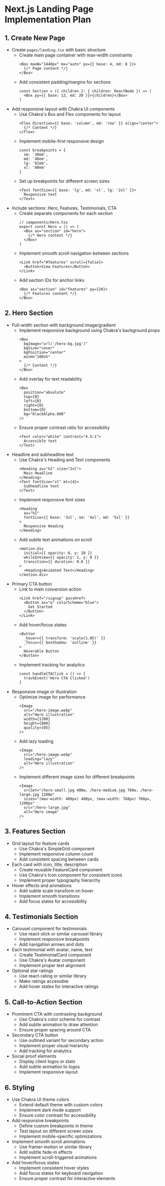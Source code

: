 # Next.js Landing Page Implementation Plan

## 1. Create New Page
- Create `pages/landing.tsx` with basic structure
  - Create main page container with max-width constraints
    ```tsx
    <Box maxW="1440px" mx="auto" px={{ base: 4, md: 8 }}>
      {/* Page content */}
    </Box>
    ```
  - Add consistent padding/margins for sections
    ```tsx
    const Section = ({ children }: { children: ReactNode }) => (
      <Box py={{ base: 12, md: 20 }}>{children}</Box>
    )
    ```
- Add responsive layout with Chakra UI components
  - Use Chakra's Box and Flex components for layout
    ```tsx
    <Flex direction={{ base: 'column', md: 'row' }} align="center">
      {/* Content */}
    </Flex>
    ```
  - Implement mobile-first responsive design
    ```tsx
    const breakpoints = {
      sm: '30em',
      md: '48em',
      lg: '62em',
      xl: '80em'
    }
    ```
  - Set up breakpoints for different screen sizes
    ```tsx
    <Text fontSize={{ base: 'lg', md: 'xl', lg: '2xl' }}>
      Responsive text
    </Text>
    ```
- Include sections: Hero, Features, Testimonials, CTA
  - Create separate components for each section
    ```tsx
    // components/Hero.tsx
    export const Hero = () => (
      <Box as="section" id="hero">
        {/* Hero content */}
      </Box>
    )
    ```
  - Implement smooth scroll navigation between sections
    ```tsx
    <Link href="#features" scroll={false}>
      <Button>View Features</Button>
    </Link>
    ```
  - Add section IDs for anchor links
    ```tsx
    <Box as="section" id="features" py={20}>
      {/* Features content */}
    </Box>
    ```

## 2. Hero Section
- Full-width section with background image/gradient
  - Implement responsive background using Chakra's background props
    ```tsx
    <Box
      bgImage="url('/hero-bg.jpg')"
      bgSize="cover"
      bgPosition="center"
      minH="100vh"
    >
      {/* Content */}
    </Box>
    ```
  - Add overlay for text readability
    ```tsx
    <Box
      position="absolute"
      top={0}
      left={0}
      right={0}
      bottom={0}
      bg="blackAlpha.600"
    />
    ```
  - Ensure proper contrast ratio for accessibility
    ```tsx
    <Text color="white" contrast="4.5:1">
      Accessible text
    </Text>
    ```
- Headline and subheadline text
  - Use Chakra's Heading and Text components
    ```tsx
    <Heading as="h1" size="2xl">
      Main Headline
    </Heading>
    <Text fontSize="xl" mt={4}>
      Subheadline text
    </Text>
    ```
  - Implement responsive font sizes
    ```tsx
    <Heading
      as="h1"
      fontSize={{ base: '3xl', sm: '4xl', md: '5xl' }}
    >
      Responsive Heading
    </Heading>
    ```
  - Add subtle text animations on scroll
    ```tsx
    <motion.div
      initial={{ opacity: 0, y: 20 }}
      whileInView={{ opacity: 1, y: 0 }}
      transition={{ duration: 0.6 }}
    >
      <Heading>Animated Text</Heading>
    </motion.div>
    ```
- Primary CTA button
  - Link to main conversion action
    ```tsx
    <Link href="/signup" passHref>
      <Button as="a" colorScheme="blue">
        Get Started
      </Button>
    </Link>
    ```
  - Add hover/focus states
    ```tsx
    <Button
      _hover={{ transform: 'scale(1.05)' }}
      _focus={{ boxShadow: 'outline' }}
    >
      Hoverable Button
    </Button>
    ```
  - Implement tracking for analytics
    ```tsx
    const handleCTAClick = () => {
      trackEvent('Hero CTA Clicked')
    }
    ```
- Responsive image or illustration
  - Optimize image for performance
    ```tsx
    <Image
      src="/hero-image.webp"
      alt="Hero illustration"
      width={1200}
      height={800}
      quality={85}
    />
    ```
  - Add lazy loading
    ```tsx
    <Image
      src="/hero-image.webp"
      loading="lazy"
      alt="Hero illustration"
    />
    ```
  - Implement different image sizes for different breakpoints
    ```tsx
    <Image
      srcSet="/hero-small.jpg 480w, /hero-medium.jpg 768w, /hero-large.jpg 1200w"
      sizes="(max-width: 480px) 480px, (max-width: 768px) 768px, 1200px"
      src="/hero-large.jpg"
      alt="Hero image"
    />
    ```

## 3. Features Section
- Grid layout for feature cards
  - Use Chakra's SimpleGrid component
  - Implement responsive column count
  - Add consistent spacing between cards
- Each card with icon, title, description
  - Create reusable FeatureCard component
  - Use Chakra's Icon component for consistent icons
  - Implement proper typography hierarchy
- Hover effects and animations
  - Add subtle scale transform on hover
  - Implement smooth transitions
  - Add focus states for accessibility

## 4. Testimonials Section
- Carousel component for testimonials
  - Use react-slick or similar carousel library
  - Implement responsive breakpoints
  - Add navigation arrows and dots
- Each testimonial with avatar, name, text
  - Create TestimonialCard component
  - Use Chakra's Avatar component
  - Implement proper text alignment
- Optional star ratings
  - Use react-rating or similar library
  - Make ratings accessible
  - Add hover states for interactive ratings

## 5. Call-to-Action Section
- Prominent CTA with contrasting background
  - Use Chakra's color scheme for contrast
  - Add subtle animation to draw attention
  - Ensure proper spacing around CTA
- Secondary CTA button
  - Use outlined variant for secondary action
  - Implement proper visual hierarchy
  - Add tracking for analytics
- Social proof elements
  - Display client logos or stats
  - Add subtle animation to logos
  - Implement responsive layout

## 6. Styling
- Use Chakra UI theme colors
  - Extend default theme with custom colors
  - Implement dark mode support
  - Ensure color contrast for accessibility
- Add responsive breakpoints
  - Define custom breakpoints in theme
  - Test layout on different screen sizes
  - Implement mobile-specific optimizations
- Implement smooth scroll animations
  - Use framer-motion or similar library
  - Add subtle fade-in effects
  - Implement scroll-triggered animations
- Add hover/focus states
  - Implement consistent hover styles
  - Add focus states for keyboard navigation
  - Ensure proper contrast for interactive elements
